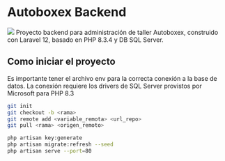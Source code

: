 # Autoboxex Backend
![](https://bahiaxip.com/image/post/main/ic8Py6OvnFyJCUHCxM1J1s0DPkHnLnPmLAZsU6Mu.jpeg)
Proyecto backend para administración de taller Autoboxex, construido con Laravel 12, basado en PHP 8.3.4 y DB SQL Server.

## Como iniciar el proyecto
Es importante tener el archivo env para la correcta conexión a la base de datos. La conexión requiere los drivers de SQL Server provistos por Microsoft para PHP 8.3
```sh
git init
git checkout -b <rama>
git remote add <variable_remota> <url_repo>
git pull <rama> <origen_remoto>
```

```sh
php artisan key:generate
php artisan migrate:refresh --seed
php artisan serve --port=80
```